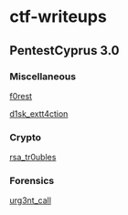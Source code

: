 # ctf-writeups


## PentestCyprus 3.0

### Miscellaneous
[f0rest](https://github.com/Sikkis/ctf-writeups/tree/master/2017/pentestcyprus3.0/Miscellaneous/f0rest)

[d1sk_extt4ction](https://github.com/Sikkis/ctf-writeups/tree/master/2017/pentestcyprus3.0/Miscellaneous/d1sk_extr4ction)

### Crypto
[rsa_tr0ubles](https://github.com/Sikkis/ctf-writeups/tree/master/2017/pentestcyprus3.0/Crypto/rsa_tr0ubles)
### Forensics
[urg3nt_call](https://github.com/Sikkis/ctf-writeups/tree/master/2017/pentestcyprus3.0/Forensics/urg3nt_call)